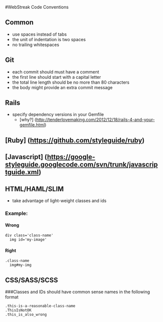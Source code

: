 #WebStreak Code Conventions

## Common
- use spaces instead of tabs
- the unit of indentation is two spaces
- no trailing whitespaces

## Git
- each commit should must have a comment
- the first line should start with a capital letter
- the total line length should be no more than 80 characters
- the body might provide an extra commit message

## Rails
- specify dependency versions in your Gemfile
  - [why?] (http://tenderlovemaking.com/2012/12/18/rails-4-and-your-gemfile.html)

## [Ruby] (https://github.com/styleguide/ruby)

## [Javascript] (https://google-styleguide.googlecode.com/svn/trunk/javascriptguide.xml)

## HTML/HAML/SLIM
- take advantage of light-weight classes and ids

### Example:

#### Wrong

```
div class='class-name'
  img id='my-image'
```

#### Right

```
.class-name
  img#my-img
```

## CSS/SASS/SCSS
###Classes and IDs should have common sense names in the following format

    .this-is-a-reasonable-class-name
    .ThisIsNotOK
    .this_is_also_wrong